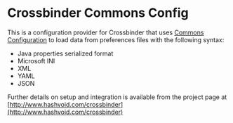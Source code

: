 # Crossbinder Commons Config

This is a configuration provider for Crossbinder that uses
[Commons Configuration](https://commons.apache.org/proper/commons-configuration)
to load data from preferences files with the following syntax:

* Java properties serialized format
* Microsoft INI
* XML
* YAML
* JSON

Further details on setup and integration is available from the project page at
[http://www.hashvoid.com/crossbinder](http://www.hashvoid.com/crossbinder)
